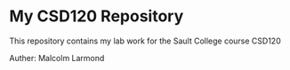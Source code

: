 # My CSD120 Repository

This repository contains my lab work for the Sault College course CSD120

Auther: Malcolm Larmond
